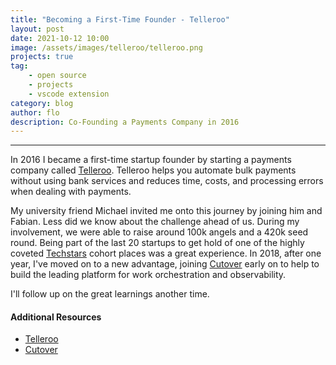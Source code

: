 ```yaml
---
title: "Becoming a First-Time Founder - Telleroo"
layout: post
date: 2021-10-12 10:00
image: /assets/images/telleroo/telleroo.png
projects: true
tag:
    - open source
    - projects
    - vscode extension
category: blog
author: flo
description: Co-Founding a Payments Company in 2016
---
```


---

In 2016 I became a first-time startup founder by starting a payments company called [Telleroo](https://www.telleroo.com/). Telleroo helps you automate bulk payments without using bank services and reduces time, costs, and processing errors when dealing with payments.

My university friend Michael invited me onto this journey by joining him and Fabian. Less did we know about the challenge ahead of us. During my involvement, we were able to raise around 100k angels and a 420k seed round. Being part of the last 20 startups to get hold of one of the highly coveted [Techstars](https://www.techstars.com/accelerators/london) cohort places was a great experience. In 2018, after one year, I've moved on to a new advantage, joining [Cutover](https://www.cutover.com) early on to help to build the leading platform for work orchestration and observability.

I'll follow up on the great learnings another time.

#### Additional Resources

-   [Telleroo](https://www.telleroo.com/)
-   [Cutover](https://www.cutover.com/)
